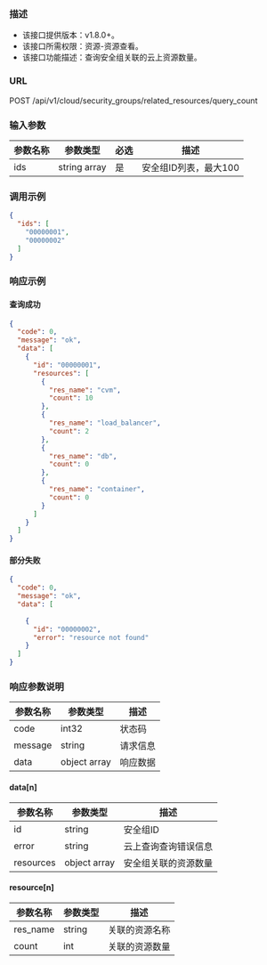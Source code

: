 ### 描述

- 该接口提供版本：v1.8.0+。
- 该接口所需权限：资源-资源查看。
- 该接口功能描述：查询安全组关联的云上资源数量。

### URL

POST /api/v1/cloud/security_groups/related_resources/query_count

### 输入参数

| 参数名称 | 参数类型         | 必选 | 描述            |
|------|--------------|----|---------------|
| ids  | string array | 是  | 安全组ID列表，最大100 |

### 调用示例

```json
{
  "ids": [
    "00000001",
    "00000002"
  ]
}
```

### 响应示例

#### 查询成功
```json
{
  "code": 0,
  "message": "ok",
  "data": [
    {
      "id": "00000001",
      "resources": [
        {
          "res_name": "cvm",
          "count": 10
        },
        {
          "res_name": "load_balancer",
          "count": 2
        },
        {
          "res_name": "db",
          "count": 0
        },
        {
          "res_name": "container",
          "count": 0
        }
      ]
    }
  ]
}
```

#### 部分失败
```json
{
  "code": 0,
  "message": "ok",
  "data": [
    
    {
      "id": "00000002",
      "error": "resource not found"
    }
  ]
}
```

### 响应参数说明

| 参数名称    | 参数类型         | 描述   |
|---------|--------------|------|
| code    | int32        | 状态码  |
| message | string       | 请求信息 |
| data    | object array | 响应数据 |

#### data[n]

| 参数名称      | 参数类型         | 描述         |
|-----------|--------------|------------|
| id        | string       | 安全组ID      |
| error     | string       | 云上查询查询错误信息 |
| resources | object array | 安全组关联的资源数量 |

#### resource[n]

| 参数名称     | 参数类型   | 描述      |
|----------|--------|---------|
| res_name | string | 关联的资源名称 |
| count    | int    | 关联的资源数量 |
